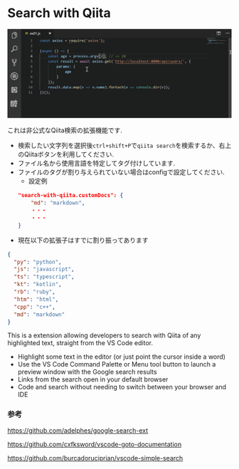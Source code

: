 # Search with Qiita

![gif(453 KB)](images/search_with_qiita.gif)

これは非公式なQiita検索の拡張機能です.
- 検索したい文字列を選択後`ctrl+shift+P`で`qiita search`を検索するか、右上のQiitaボタンを利用してください.
- ファイル名から使用言語を特定してタグ付けしています.
- ファイルのタグが割り与えられていない場合はconfigで設定してください.
    - 設定例
    ```json
    "search-with-qiita.customDocs": {
        "md": "markdown",
        ・・・
        ・・・
    }
    ```
- 現在以下の拡張子はすでに割り振ってあります
```json
{
  "py": "python",
  "js": "javascript",
  "ts": "typescript",
  "kt": "kotlin",
  "rb": "ruby",
  "htm": "html",
  "cpp": "c++",
  "md": "markdown"
}
```


This is a extension allowing developers to search with Qiita of any highlighted text, straight from the VS Code editor.


* Highlight some text in the editor (or just point the cursor inside a word)
* Use the VS Code Command Palette or Menu tool button to launch a preview window with the Google search results
* Links from the search open in your default browser
* Code and search without needing to switch between your browser and IDE

### 参考
https://github.com/adelphes/google-search-ext

https://github.com/cxfksword/vscode-goto-documentation

https://github.com/burcadoruciprian/vscode-simple-search

